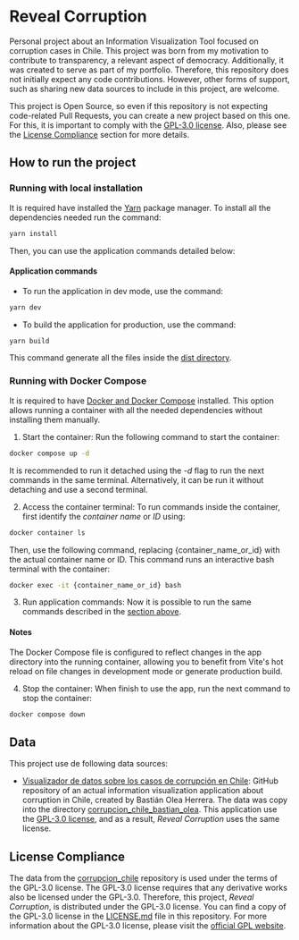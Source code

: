 # Reveal Corruption

Personal project about an Information Visualization Tool focused on corruption cases in Chile. This project was born from my motivation to contribute to transparency, a relevant aspect of democracy. Additionally, it was created to serve as part of my portfolio. Therefore, this repository does not initially expect any code contributions. However, other forms of support, such as sharing new data sources to include in this project, are welcome.

This project is Open Source, so even if this repository is not expecting code-related Pull Requests, you can create a new project based on this one. For this, it is important to comply with the [GPL-3.0 license](./LICENSE.md). Also, please see the [License Compliance](#license-compliance) section for more details.

## How to run the project

### Running with local installation
It is required have installed the [Yarn](https://yarnpkg.com/) package manager. To install all the dependencies needed run the command: 

```bash
yarn install
```

Then, you can use the application commands detailed below:

#### Application commands
- To run the application in dev mode, use the command:

```bash
yarn dev
```

-  To build the application for production, use the command:
```bash
yarn build
```

This command generate all the files inside the [dist directory](./dist/).


### Running with Docker Compose
It is required to have [Docker and Docker Compose](https://www.docker.com/) installed. This option allows running a container with all the needed dependencies without installing them manually.

1. Start the container: 
Run the following command to start the container: 

```bash
docker compose up -d 
```

It is recommended to run it detached using the *-d* flag to run the next commands in the same terminal. Alternatively, it can be run it without detaching and use a second terminal.

2. Access the container terminal:
To run commands inside the container, first identify the *container name* or *ID* using:

```bash
docker container ls
```

Then, use the following command, replacing {container_name_or_id} with the actual container name or ID. This command runs an interactive bash terminal with the container:

```bash
docker exec -it {container_name_or_id} bash 
```

3. Run application commands:
Now it is possible to run the same commands described in the [section above](#application-commands). 

#### Notes
The Docker Compose file is configured to reflect changes in the app directory into the running container, allowing you to benefit from Vite's hot reload on file changes in development mode or generate production build.

4. Stop the container:
When finish to use the app, run the next command to stop the container:

```bash
docker compose down
```

## Data

This project use de following data sources:

- [Visualizador de datos sobre los casos de corrupción en Chile](https://github.com/bastianolea/corrupcion_chile): GitHub repository of an actual information visualization application about corruption in Chile, created by Bastián Olea Herrera. The data was copy into the directory [corrupcion_chile_bastian_olea](./src/data/original_data/corrupcion_chile_bastian_olea/). This application use the [GPL-3.0 license](./LICENSE.md), and as a result, *Reveal Corruption* uses the same license.


## License Compliance

The data from the [corrupcion_chile](https://github.com/bastianolea/corrupcion_chile) repository is used under the terms of the GPL-3.0 license. The GPL-3.0 license requires that any derivative works also be licensed under the GPL-3.0. Therefore, this project, *Reveal Corruption*, is distributed under the GPL-3.0 license. You can find a copy of the GPL-3.0 license in the [LICENSE.md](./LICENSE.md) file in this repository. For more information about the GPL-3.0 license, please visit the [official GPL website](https://www.gnu.org/licenses/gpl-3.0.html).

